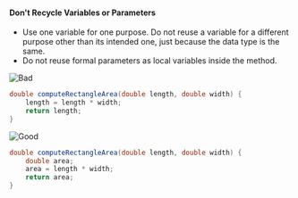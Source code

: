<link rel="stylesheet" href="{{baseUrl}}/css/textbook.css">

<div class="website-content">

<div id="title">

#### Don't Recycle Variables or Parameters

</div>

<div id="body">

*	Use one variable for one purpose. Do not reuse a variable for a different purpose other than its intended one, just because the data type is the same.
*	Do not reuse formal parameters as local variables inside the method.

<tip-box>

![][Bad]
```java
double computeRectangleArea(double length, double width) {
    length = length * width;
    return length;
}

```
![][Good]
```java
double computeRectangleArea(double length, double width) {
    double area;
    area = length * width;
    return area;
}
```

</tip-box>

[Bad]: ../../../images/Bad.png "Bad"
[Good]: ../../../images/Good.png "Good"

</div>

</div>
